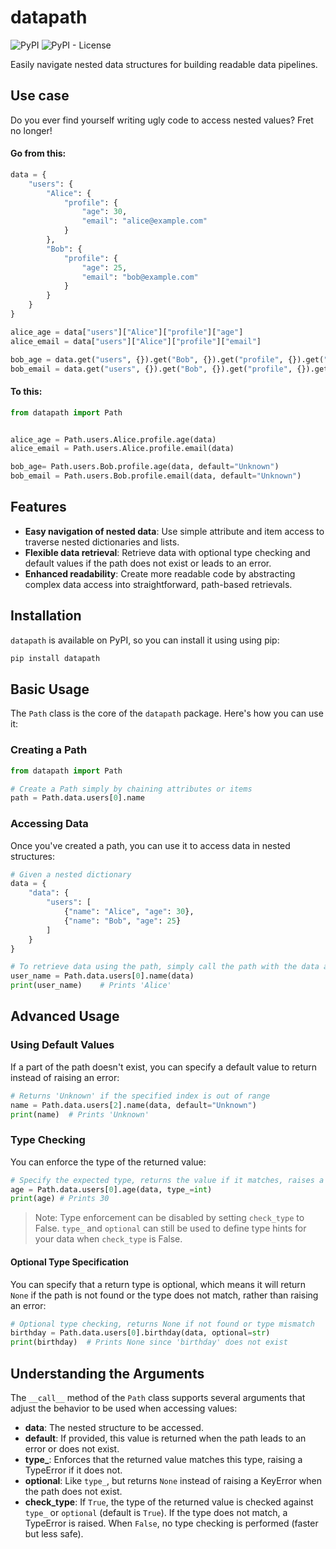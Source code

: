 # datapath

![PyPI](https://img.shields.io/pypi/v/datapath?style=for-the-badge) ![PyPI - License](https://img.shields.io/pypi/l/datapath?style=for-the-badge)

Easily navigate nested data structures for building readable data pipelines.

## Use case

Do you ever find yourself writing ugly code to access nested values? Fret no longer!

#### Go from this:
```python
data = {
    "users": {
        "Alice": {
            "profile": {
                "age": 30,
                "email": "alice@example.com"
            }
        },
        "Bob": {
            "profile": {
                "age": 25,
                "email": "bob@example.com"
            }
        }
    }
}

alice_age = data["users"]["Alice"]["profile"]["age"]
alice_email = data["users"]["Alice"]["profile"]["email"]

bob_age = data.get("users", {}).get("Bob", {}).get("profile", {}).get("age", "Unknown")
bob_email = data.get("users", {}).get("Bob", {}).get("profile", {}).get("email", "Unknown")
```

#### To this:
```python
from datapath import Path


alice_age = Path.users.Alice.profile.age(data)
alice_email = Path.users.Alice.profile.email(data)

bob_age= Path.users.Bob.profile.age(data, default="Unknown")
bob_email = Path.users.Bob.profile.email(data, default="Unknown")
```

## Features

- **Easy navigation of nested data**: Use simple attribute and item access to traverse nested dictionaries and lists.
- **Flexible data retrieval**: Retrieve data with optional type checking and default values if the path does not exist or leads to an error.
- **Enhanced readability**: Create more readable code by abstracting complex data access into straightforward, path-based retrievals.

## Installation

`datapath` is available on PyPI, so you can install it using using pip:

```bash
pip install datapath
```

## Basic Usage

The `Path` class is the core of the `datapath` package. Here's how you can use it:

### Creating a Path

```python
from datapath import Path

# Create a Path simply by chaining attributes or items
path = Path.data.users[0].name
```

### Accessing Data

Once you've created a path, you can use it to access data in nested structures:

```python
# Given a nested dictionary
data = {
    "data": {
        "users": [
            {"name": "Alice", "age": 30},
            {"name": "Bob", "age": 25}
        ]
    }
}

# To retrieve data using the path, simply call the path with the data as an argument.
user_name = Path.data.users[0].name(data)
print(user_name)    # Prints 'Alice'
```

## Advanced Usage

### Using Default Values

If a part of the path doesn't exist, you can specify a default value to return instead of raising an error:

```python
# Returns 'Unknown' if the specified index is out of range
name = Path.data.users[2].name(data, default="Unknown")
print(name)  # Prints 'Unknown'
```

### Type Checking

You can enforce the type of the returned value:

```python
# Specify the expected type, returns the value if it matches, raises a TypeError otherwise
age = Path.data.users[0].age(data, type_=int)
print(age) # Prints 30
```

> Note: Type enforcement can be disabled by setting `check_type` to False. `type_` and `optional` can still be used to define type hints for your data when `check_type` is False.

#### Optional Type Specification

You can specify that a return type is optional, which means it will return `None` if the path is not found or the type does not match, rather than raising an error:

```python
# Optional type checking, returns None if not found or type mismatch
birthday = Path.data.users[0].birthday(data, optional=str)
print(birthday)  # Prints None since 'birthday' does not exist
```

## Understanding the Arguments

The `__call__` method of the `Path` class supports several arguments that adjust the behavior to be used when accessing values:

- **data**: The nested structure to be accessed.
- **default**: If provided, this value is returned when the path leads to an error or does not exist.
- **type_**: Enforces that the returned value matches this type, raising a TypeError if it does not.
- **optional**: Like `type_`, but returns `None` instead of raising a KeyError when the path does not exist. 
- **check_type**: If `True`, the type of the returned value is checked against `type_` or `optional` (default is `True`). If the type does not match, a TypeError is raised. When `False`, no type checking is performed (faster but less safe).
